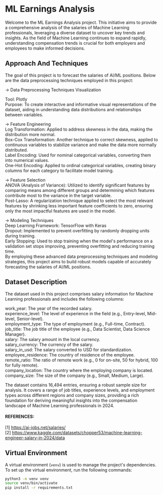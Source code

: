 # ML Earnings Analysis

Welcome to the ML Earnings Analysis project. This initiative aims to provide a comprehensive analysis of the salaries of Machine Learning professionals, leveraging a diverse dataset to uncover key trends and insights. As the field of Machine Learning continues to expand rapidly, understanding compensation trends is crucial for both employers and employees to make informed decisions.

## Approach And Techniques

The goal of this project is to forecast the salaries of AI/ML positions. Below are the data preprocessing techniques employed in this project:

-> Data Preprocessing Techniques
Visualization


Tool: Plotly  
Purpose: To create interactive and informative visual representations of the dataset, aiding in understanding data distributions and relationships between variables.

-> Feature Engineering    
Log Transformation: Applied to address skewness in the data, making the distribution more normal.  
Box-Cox Transformation: Another technique to correct skewness, applied to continuous variables to stabilize variance and make the data more normally distributed.  
Label Encoding: Used for nominal categorical variables, converting them into numerical values.  
One-Hot Encoding: Applied to ordinal categorical variables, creating binary columns for each category to facilitate model training.  
  
-> Feature Selection  
ANOVA (Analysis of Variance): Utilized to identify significant features by comparing means among different groups and determining which features contribute most to the variance in the target variable.  
Post-Lasso: A regularization technique applied to select the most relevant features by shrinking less important feature coefficients to zero, ensuring only the most impactful features are used in the model.  

-> Modeling Techniques  
Deep Learning Framework: TensorFlow with Keras  
Dropout: Implemented to prevent overfitting by randomly dropping units during training.  
Early Stopping: Used to stop training when the model's performance on a validation set stops improving, preventing overfitting and reducing training time.  
By employing these advanced data preprocessing techniques and modeling strategies, this project aims to build robust models capable of accurately forecasting the salaries of AI/ML positions.  

## Dataset Description

The dataset used in this project comprises salary information for Machine Learning professionals and includes the following columns:

work_year: The year of the recorded salary.  
experience_level: The level of experience in the field (e.g., Entry-level, Mid-level, Senior-level).  
employment_type: The type of employment (e.g., Full-time, Contract).  
job_title: The job title of the employee (e.g., Data Scientist, Data Science Manager).  
salary: The salary amount in the local currency.  
salary_currency: The currency of the salary.  
salary_in_usd: The salary converted to USD for standardization.  
employee_residence: The country of residence of the employee.  
remote_ratio: The ratio of remote work (e.g., 0 for on-site, 50 for hybrid, 100 for fully remote).  
company_location: The country where the employing company is located.  
company_size: The size of the company (e.g., Small, Medium, Large).  
  
The dataset contains 16,494 entries, ensuring a robust sample size for analysis. It covers a range of job titles, experience levels, and employment types across different regions and company sizes, providing a rich foundation for deriving meaningful insights into the compensation landscape of Machine Learning professionals in 2024.

#### REFERENCES:
[1] https://ai-jobs.net/salaries/  
[2] https://www.kaggle.com/datasets/chopper53/machine-learning-engineer-salary-in-2024/data

## Virtual Environment

A virtual environment (`venv`) is used to manage the project's dependencies. To set up the virtual environment, run the following commands:

```sh
python3 -m venv venv
source venv/bin/activate
pip install -r requirements.txt
